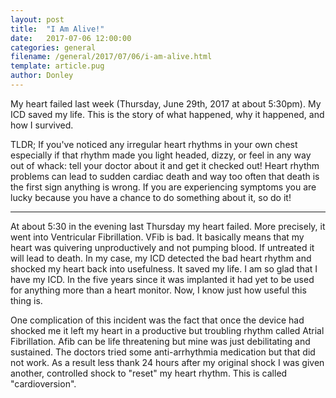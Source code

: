 ```yaml
---
layout: post
title:  "I Am Alive!"
date:   2017-07-06 12:00:00
categories: general
filename: /general/2017/07/06/i-am-alive.html
template: article.pug
author: Donley
---
```

My heart failed last week (Thursday, June 29th, 2017 at about 5:30pm). My ICD
saved my life. This is the story of what happened, why it happened, and how I
survived.

TLDR; If you've noticed any irregular heart rhythms in your own chest especially
if that rhythm made you light headed, dizzy, or feel in any way out of whack: tell
your doctor about it and get it checked out! Heart rhythm problems can lead to sudden
cardiac death and way too often that death is the first sign anything is wrong. If you
are experiencing symptoms you are lucky because you have a chance to do something about
it, so do it!

---

At about 5:30 in the evening last Thursday my heart failed. More precisely, it
went into Ventricular Fibrillation. VFib is bad. It basically means that my
heart was quivering unproductively and not pumping blood. If untreated it will
lead to death. In my case, my ICD detected the bad heart rhythm and shocked my
heart back into usefulness. It saved my life. I am so glad that I have my
ICD. In the five years since it was implanted it had yet to be used for anything
more than a heart monitor. Now, I know just how useful this thing is.

One complication of this incident was the fact that once the device had shocked
me it left my heart in a productive but troubling rhythm called Atrial Fibrillation.
Afib can be life threatening but mine was just debilitating and sustained. The
doctors tried some anti-arrhythmia medication but that did not work. As a result
less thank 24 hours after my original shock I was given another, controlled shock to "reset"
my heart rhythm. This is called "cardioversion".
